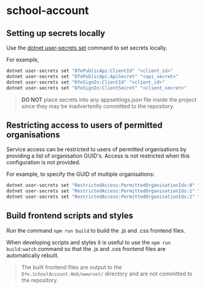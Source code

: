 # school-account

## Setting up secrets locally

Use the [dotnet user-secrets set](https://learn.microsoft.com/en-us/aspnet/core/security/app-secrets?view=aspnetcore-7.0&tabs=windows#set-a-secret) command to set secrets locally.

For example,

```bash
dotnet user-secrets set "DfePublicApi:ClientId" "<client_id>"
dotnet user-secrets set "DfePublicApi:ApiSecret" "<api_secret>"
dotnet user-secrets set "DfeSignIn:ClientId" "<client_id>"
dotnet user-secrets set "DfeSignIn:ClientSecret" "<client_secret>"
```

> **DO NOT** place secrets into any appsettings.json file inside the project since they may be inadvertently committed to the repository.

## Restricting access to users of permitted organisations

Service access can be restricted to users of permitted organisations by providing a list of organisation GUID's. Access is not restricted when this configuration is not provided.

For example, to specify the GUID of multiple organisations:

```bash
dotnet user-secrets set "RestrictedAccess:PermittedOrganisationIds:0" "<organisation_guid>"
dotnet user-secrets set "RestrictedAccess:PermittedOrganisationIds:1" "<organisation_guid>"
dotnet user-secrets set "RestrictedAccess:PermittedOrganisationIds:2" "<organisation_guid>"
```

## Build frontend scripts and styles

Run the command `npm run build` to build the .js and .css frontend files.

When developing scripts and styles it is useful to use the `npm run build:watch` command so that the .js and .css frontend files are automatically rebuilt.

> The built frontend files are output to the `Dfe.SchoolAccount.Web/wwwroot/` directory and are not committed to the repository.
